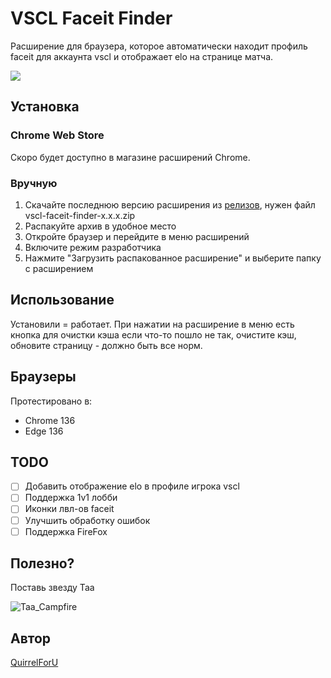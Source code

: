 # VSCL Faceit Finder

Расширение для браузера, которое автоматически находит профиль faceit для аккаунта vscl и отображает elo на странице матча.

![](https://komarev.com/ghpvc/?username=vscl-faceit-finder&color=green&style=pixel&label=REPO+VIEWS&abbreviated=true)

## Установка

### Chrome Web Store
Скоро будет доступно в магазине расширений Chrome.

### Вручную
1. Скачайте последнюю версию расширения из [релизов](https://github.com/QuirrelForU/vscl-faceit-finder/releases), нужен файл vscl-faceit-finder-x.x.x.zip
2. Распакуйте архив в удобное место
3. Откройте браузер и перейдите в меню расширений
4. Включите режим разработчика
5. Нажмите "Загрузить распакованное расширение" и выберите папку с расширением

## Использование

Установили = работает.
При нажатии на расширение в меню есть кнопка для очистки кэша если что-то пошло не так, очистите кэш, обновите страницу - должно быть все норм.

## Браузеры
Протестировано в:
- Chrome 136
- Edge 136

## TODO

- [ ] Добавить отображение elo в профиле игрока vscl
- [ ] Поддержка 1v1 лобби
- [ ] Иконки лвл-ов faceit
- [ ] Улучшить обработку ошибок
- [ ] Поддержка FireFox

## Полезно?
Поставь звезду Taa

![Taa_Campfire](https://cdn.7tv.app/emote/667fbb05641c6484d9e78a60/4x.webp)
## Автор

[QuirrelForU](https://github.com/QuirrelForU)

